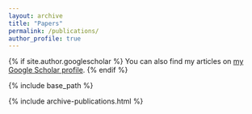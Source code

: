 ```yaml
---
layout: archive
title: "Papers"
permalink: /publications/
author_profile: true
---
```


{% if site.author.googlescholar %}
  You can also find my articles on <a href="{{site.author.googlescholar}}">my Google Scholar profile</a>.
{% endif %}

{% include base_path %}

<!-- {% for post in site.publications reversed %}
  {% include archive-single.html %}
{% endfor %} -->
{% include archive-publications.html %}
